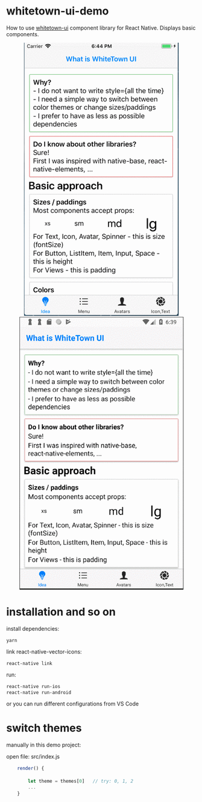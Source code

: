 
# whitetown-ui-demo

How to use [whitetown-ui](https://github.com/whitetown/whitetown-ui) component library for React Native.
Displays basic components.

<p align="center">
<img src="https://github.com/whitetown/whitetown-ui-demo/blob/master/screenshots/ios-ui.gif" alt="ios demo">
<br/>
<img src="https://github.com/whitetown/whitetown-ui-demo/blob/master/screenshots/android-ui.gif" alt="android demo">
</p>

# installation and so on

install dependencies:

```shell
yarn
```

link react-native-vector-icons:

```shell
react-native link
```

run:

```shell
react-native run-ios
react-native run-android
```

or you can run different configurations from VS Code

# switch themes

manually in this demo project:

open file: src/index.js

```jsx
    render() {

        let theme = themes[0]   // try: 0, 1, 2
        ...
    }
```

